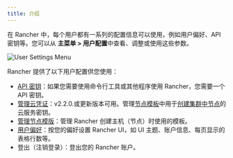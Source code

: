 ```yaml
---
title: 介绍
---
```


在 Rancher 中，每个用户都有一系列的配置信息可以使用，例如用户偏好、API 密钥等。您可以从 **主菜单 > 用户配置**中查看、调整或使用这些参数。

![User Settings Menu](/img/rancher/user-settings.png)

Rancher 提供了以下用户配置供您使用：

- [API 密钥](/docs/user-settings/api-keys/_index)：如果您需要使用命令行工具或其他程序使用 Rancher，您需要一个 API 密钥。
- [管理云凭证](/docs/user-settings/cloud-credentials/_index)：v2.2.0.或更新版本可用。管理[节点模板](/docs/cluster-provisioning/rke-clusters/node-pools/_index#node-templates)中用于[创建集群中节点](/docs/cluster-provisioning/rke-clusters/_index)的云服务密钥。
- [管理节点模版](/docs/user-settings/node-templates/_index)：管理 Rancher 创建主机（节点）时使用的模板。
- [用户偏好](/docs/user-settings/preferences/_index)：按您的偏好设置 Rancher UI，如 UI 主题、账户信息、每页显示的表格行数等。
- 登出（注销登录）：登出您的 Rancher 账户。
